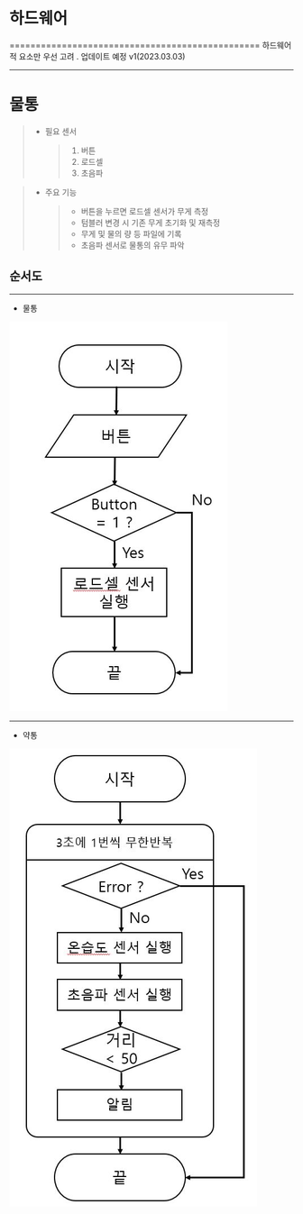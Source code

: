 # 하드웨어
================================================
  하드웨어적 요소만 우선 고려 . 업데이트 예정 v1(2023.03.03)

-------------------------

# 물통

> - 필요 센서    
>	>	1. 버튼    
>	>	2. 로드셀   
>	>	3. 초음파



> - 주요 기능    
> 	> - 버튼을 누르면 로드셀 센서가 무게 측정
>	> - 텀블러 변경 시 기존 무게 초기화 및 재측정    
>	> - 무게 및 물의 량 등 파일에 기록
>	> - 초음파 센서로 물통의 유무 파악 

## 순서도 
---------------------
- 물통   
<img src="./image/water_bottle_flowchart.JPG">

-------------------
- 약통
<img src="./image/medicine_flowchart.JPG"> 
